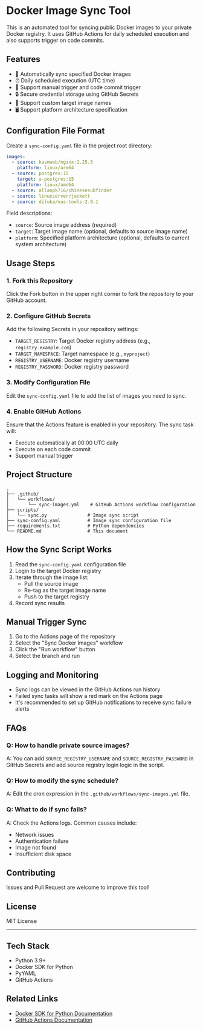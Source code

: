 # Docker Image Sync Tool

This is an automated tool for syncing public Docker images to your private Docker registry. It uses GitHub Actions for daily scheduled execution and also supports trigger on code commits.

## Features

- 🔄 Automatically sync specified Docker images
- ⏰ Daily scheduled execution (UTC time)
- 🚀 Support manual trigger and code commit trigger
- 🔒 Secure credential storage using GitHub Secrets
- 📝 Support custom target image names
- 🖥️ Support platform architecture specification

## Configuration File Format

Create a `sync-config.yaml` file in the project root directory:

```yaml
images:
  - source: kasmweb/nginx:1.25.3
    platform: linux/arm64
  - source: postgres:15
    target: a-postgres:15
    platform: linux/amd64
  - source: allanpk716/chinesesubfinder
  - source: linuxserver/jackett
  - source: diluka/nas-tools:2.9.1
```

Field descriptions:
- `source`: Source image address (required)
- `target`: Target image name (optional, defaults to source image name)
- `platform`: Specified platform architecture (optional, defaults to current system architecture)

## Usage Steps

### 1. Fork this Repository

Click the Fork button in the upper right corner to fork the repository to your GitHub account.

### 2. Configure GitHub Secrets

Add the following Secrets in your repository settings:

- `TARGET_REGISTRY`: Target Docker registry address (e.g., `registry.example.com`)
- `TARGET_NAMESPACE`: Target namespace (e.g., `myproject`)
- `REGISTRY_USERNAME`: Docker registry username
- `REGISTRY_PASSWORD`: Docker registry password

### 3. Modify Configuration File

Edit the `sync-config.yaml` file to add the list of images you need to sync.

### 4. Enable GitHub Actions

Ensure that the Actions feature is enabled in your repository. The sync task will:
- Execute automatically at 00:00 UTC daily
- Execute on each code commit
- Support manual trigger

## Project Structure

```
.
├── .github/
│   └── workflows/
│       └── sync-images.yml    # GitHub Actions workflow configuration
├── scripts/
│   └── sync.py               # Image sync script
├── sync-config.yaml          # Image sync configuration file
├── requirements.txt          # Python dependencies
└── README.md                 # This document
```

## How the Sync Script Works

1. Read the `sync-config.yaml` configuration file
2. Login to the target Docker registry
3. Iterate through the image list:
   - Pull the source image
   - Re-tag as the target image name
   - Push to the target registry
4. Record sync results

## Manual Trigger Sync

1. Go to the Actions page of the repository
2. Select the "Sync Docker Images" workflow
3. Click the "Run workflow" button
4. Select the branch and run

## Logging and Monitoring

- Sync logs can be viewed in the GitHub Actions run history
- Failed sync tasks will show a red mark on the Actions page
- It's recommended to set up GitHub notifications to receive sync failure alerts

## FAQs

### Q: How to handle private source images?
A: You can add `SOURCE_REGISTRY_USERNAME` and `SOURCE_REGISTRY_PASSWORD` in GitHub Secrets and add source registry login logic in the script.

### Q: How to modify the sync schedule?
A: Edit the cron expression in the `.github/workflows/sync-images.yml` file.

### Q: What to do if sync fails?
A: Check the Actions logs. Common causes include:
- Network issues
- Authentication failure
- Image not found
- Insufficient disk space

## Contributing

Issues and Pull Request are welcome to improve this tool!

## License

MIT License

---

## Tech Stack

- Python 3.9+
- Docker SDK for Python
- PyYAML
- GitHub Actions

## Related Links

- [Docker SDK for Python Documentation](https://docker-py.readthedocs.io/)
- [GitHub Actions Documentation](https://docs.github.com/en/actions)
